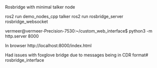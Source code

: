 Rosbridge with minimal talker node



ros2 run demo_nodes_cpp talker
ros2 run rosbridge_server rosbridge_websocket

vermeer@vermeer-Precision-7530:~/custom_web_interface$ python3 -m http.server 8000


In browser
http://localhost:8000/index.html


Had issues with foxglove bridge due to messages being in CDR format# rosbridge_interface
